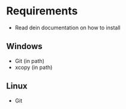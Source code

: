 # Requirements
- Read dein documentation on how to  install
## Windows
- Git (in path)
- xcopy (in path)
## Linux
- Git
